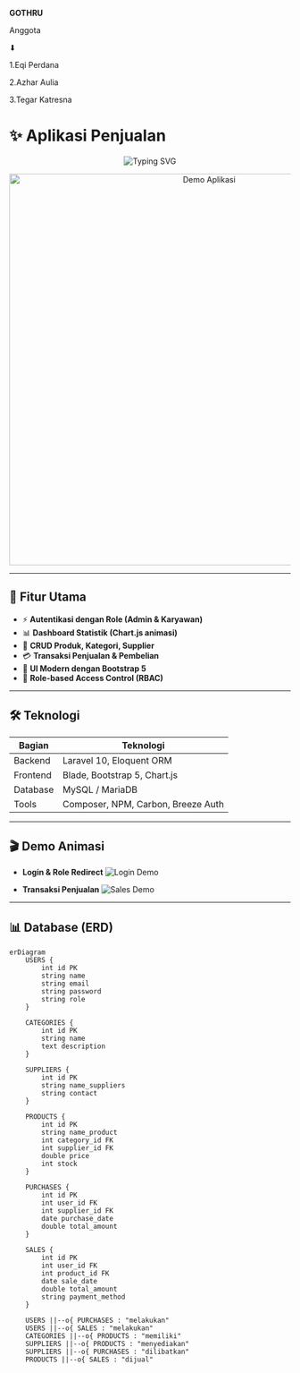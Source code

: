 
**GOTHRU**



Anggota 

   ⬇


1.Eqi Perdana



2.Azhar Aulia



3.Tegar Katresna

# ✨ Aplikasi Penjualan  

<p align="center">
  <img src="https://readme-typing-svg.herokuapp.com?font=Fira+Code&pause=1000&color=3B82F6&center=true&vCenter=true&width=600&lines=Selamat+Datang+di+Aplikasi+Penjualan;Kelola+Produk%2C+Pembelian%2C+Penjualan+dengan+Mudah;Role+%3A+Admin+dan+Karyawan" alt="Typing SVG" />
</p>

<p align="center">
  <img src="docs/screenshots/demo.gif" alt="Demo Aplikasi" width="700">
</p>

---

## 🚀 Fitur Utama
- ⚡ **Autentikasi dengan Role (Admin & Karyawan)**  
- 📊 **Dashboard Statistik (Chart.js animasi)**  
- 🛒 **CRUD Produk, Kategori, Supplier**  
- 💳 **Transaksi Penjualan & Pembelian**  
- 🎨 **UI Modern dengan Bootstrap 5**  
- 🔐 **Role-based Access Control (RBAC)**  

---

## 🛠️ Teknologi
| Bagian     | Teknologi                          |
|------------|------------------------------------|
| Backend    | Laravel 10, Eloquent ORM           |
| Frontend   | Blade, Bootstrap 5, Chart.js       |
| Database   | MySQL / MariaDB                    |
| Tools      | Composer, NPM, Carbon, Breeze Auth |

---

## 🎬 Demo Animasi
- **Login & Role Redirect**
  ![Login Demo](docs/screenshots/login.gif)

- **Transaksi Penjualan**
  ![Sales Demo](docs/screenshots/sales.gif)

---

## 📊 Database (ERD)

```mermaid
erDiagram
    USERS {
        int id PK
        string name
        string email
        string password
        string role
    }

    CATEGORIES {
        int id PK
        string name
        text description
    }

    SUPPLIERS {
        int id PK
        string name_suppliers
        string contact
    }

    PRODUCTS {
        int id PK
        string name_product
        int category_id FK
        int supplier_id FK
        double price
        int stock
    }

    PURCHASES {
        int id PK
        int user_id FK
        int supplier_id FK
        date purchase_date
        double total_amount
    }

    SALES {
        int id PK
        int user_id FK
        int product_id FK
        date sale_date
        double total_amount
        string payment_method
    }

    USERS ||--o{ PURCHASES : "melakukan"
    USERS ||--o{ SALES : "melakukan"
    CATEGORIES ||--o{ PRODUCTS : "memiliki"
    SUPPLIERS ||--o{ PRODUCTS : "menyediakan"
    SUPPLIERS ||--o{ PURCHASES : "dilibatkan"
    PRODUCTS ||--o{ SALES : "dijual"
